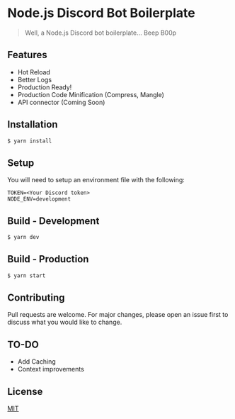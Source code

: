 
# Node.js Discord Bot Boilerplate

> Well, a Node.js Discord bot boilerplate... Beep B00p

## Features
* Hot Reload
* Better Logs
* Production Ready!
* Production Code Minification (Compress, Mangle)
* API connector (Coming Soon)

## Installation

```bash
$ yarn install
```

## Setup
You will need to setup an environment file with the following:

```
TOKEN=<Your Discord token>
NODE_ENV=development
```

## Build - Development

```bash
$ yarn dev
```

## Build - Production

```bash
$ yarn start
```

## Contributing
Pull requests are welcome. For major changes, please open an issue first to discuss what you would like to change.

## TO-DO
* Add Caching
* Context improvements

## License
[MIT](https://github.com/AndrewR3K/evebot/blob/master/LICENSE)
